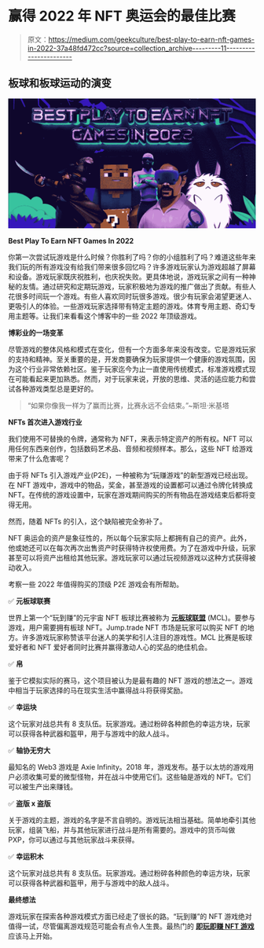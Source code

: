 # 赢得 2022 年 NFT 奥运会的最佳比赛

> 原文：<https://medium.com/geekculture/best-play-to-earn-nft-games-in-2022-37a48fd472cc?source=collection_archive---------11----------------------->

## **板球和板球运动的演变**

![](img/4748feb773ada7cd3c3ab606e959f015.png)

**Best Play To Earn NFT Games In 2022**

你第一次尝试玩游戏是什么时候？你胜利了吗？你的小组胜利了吗？难道这些年来我们玩的所有游戏没有给我们带来很多回忆吗？许多游戏玩家认为游戏超越了屏幕和设备。游戏玩家既庆祝胜利，也庆祝失败。更具体地说，游戏玩家之间有一种神秘的友情。通过研究和定期玩游戏，玩家积极地为游戏的推广做出了贡献。有些人花很多时间玩一个游戏。有些人喜欢同时玩很多游戏。很少有玩家会渴望更迷人、更吸引人的体验。一些游戏玩家选择带有特定主题的游戏。体育专用主题、奇幻专用主题等。让我们来看看这个博客中的一些 2022 年顶级游戏。

**博彩业的一场变革**

尽管游戏的整体风格和模式在变化，但有一个方面多年来没有改变。它是游戏玩家的支持和精神。至关重要的是，开发商要确保为玩家提供一个健康的游戏氛围，因为这个行业非常依赖社区。鉴于玩家迄今为止一直使用传统模式，标准游戏模式现在可能看起来更加熟悉。然而，对于玩家来说，开放的思维、灵活的适应能力和尝试各种游戏类型总是更好的。

> “如果你像我一样为了赢而比赛，比赛永远不会结束。”~斯坦·米基塔

**NFTs 首次进入游戏行业**

我们使用不可替换的令牌，通常称为 NFT，来表示特定资产的所有权。NFT 可以用任何东西来创作，包括数码艺术品、音频和视频样本。那么，这些 NFT 给游戏带来了什么危害呢？

由于将 NFTs 引入游戏产业(P2E)，一种被称为“玩赚游戏”的新型游戏已经出现。在 NFT 游戏中，游戏中的物品，奖金，甚至游戏的设置都可以通过令牌化转换成 NFT。在传统的游戏设置中，玩家在游戏期间购买的所有物品在游戏结束后都将变得无用。

然而，随着 NFTs 的引入，这个缺陷被完全弥补了。

NFT 奥运会的资产是象征性的，所以每个玩家实际上都拥有自己的资产。此外，他或她还可以在每次再次出售资产时获得特许权使用费。为了在游戏中升级，玩家甚至可以将资产出租给其他玩家。游戏玩家可以通过玩视频游戏以这种方式获得被动收入。

考察一些 2022 年值得购买的顶级 P2E 游戏会有所帮助。

✅ **元板球联赛**

世界上第一个“玩到赚”的元宇宙 NFT 板球比赛被称为 [**元板球联盟**](https://www.jump.trade/?fsz=Karthik) (MCL)。要参与游戏，用户需要拥有板球 NFT。Jump.trade NFT 市场是玩家可以购买 NFT 的地方。许多游戏玩家称赞该平台迷人的美学和引人注目的游戏性。MCL 比赛是板球爱好者和 NFT 爱好者同时比赛并赢得激动人心的奖品的绝佳机会。

✅ **帛**

鉴于它模拟实际的赛马，这个项目被认为是最有趣的 NFT 游戏的想法之一。游戏中相当于玩家选择的马在现实生活中赢得战斗将获得奖励。

✅ **幸运块**

这个玩家对战总共有 8 支队伍。玩家游戏。通过粉碎各种颜色的幸运方块，玩家可以获得各种武器和盔甲，用于与游戏中的敌人战斗。

✅ **轴协无穷大**

最知名的 Web3 游戏是 Axie Infinity。2018 年，游戏发布。基于以太坊的游戏用户必须收集可爱的微型怪物，并在战斗中使用它们。这些轴是游戏的 NFT。它们可以被生产出来赚钱。

✅ **盗版 x 盗版**

关于游戏的主题，游戏的名字是不言自明的。游戏玩法相当基础。简单地牵引其他玩家，组装飞船，并与其他玩家进行战斗是所有需要的。游戏中的货币叫做 PXP，你可以通过与其他玩家战斗来获得。

✅ **幸运积木**

这个玩家对战总共有 8 支队伍。玩家游戏。通过粉碎各种颜色的幸运方块，玩家可以获得各种武器和盔甲，用于与游戏中的敌人战斗。

**最终想法**

游戏玩家在探索各种游戏模式方面已经走了很长的路。“玩到赚”的 NFT 游戏绝对值得一试，尽管偏离游戏规范可能会有点令人生畏。最热门的 [**即玩即赚 NFT 游戏**](https://www.jump.trade/?fsz=Karthik) 应该马上开始。